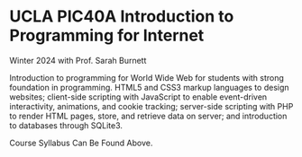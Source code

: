# UCLA PIC40A Introduction to Programming for Internet

Winter 2024 with Prof. Sarah Burnett

Introduction to programming for World Wide Web for students with strong foundation in programming. HTML5 and CSS3 markup languages to design websites; client-side scripting with JavaScript to enable event-driven interactivity, animations, and cookie tracking; server-side scripting with PHP to render HTML pages, store, and retrieve data on server; and introduction to databases through SQLite3.

Course Syllabus Can Be Found Above.
